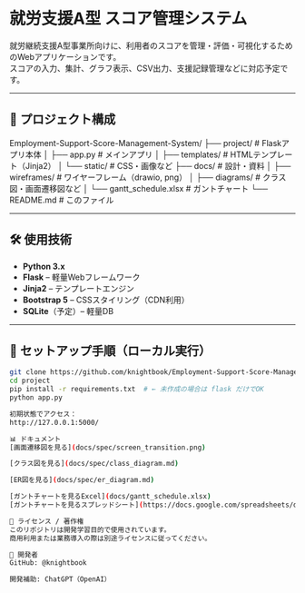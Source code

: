 # 就労支援A型 スコア管理システム

就労継続支援A型事業所向けに、利用者のスコアを管理・評価・可視化するためのWebアプリケーションです。  
スコアの入力、集計、グラフ表示、CSV出力、支援記録管理などに対応予定です。

---

## 📂 プロジェクト構成
Employment-Support-Score-Management-System/
├── project/ # Flaskアプリ本体
│ ├── app.py # メインアプリ
│ ├── templates/ # HTMLテンプレート（Jinja2）
│ └── static/ # CSS・画像など
├── docs/ # 設計・資料
│ ├── wireframes/ # ワイヤーフレーム（drawio, png）
│ ├── diagrams/ # クラス図・画面遷移図など
│ └── gantt_schedule.xlsx # ガントチャート
└── README.md # このファイル

---

## 🛠 使用技術

- **Python 3.x**
- **Flask** – 軽量Webフレームワーク
- **Jinja2** – テンプレートエンジン
- **Bootstrap 5** – CSSスタイリング（CDN利用）
- **SQLite**（予定）– 軽量DB

---

## 🚀 セットアップ手順（ローカル実行）

```bash
git clone https://github.com/knightbook/Employment-Support-Score-Management-System.git
cd project
pip install -r requirements.txt  # ← 未作成の場合は flask だけでOK
python app.py

初期状態でアクセス：
http://127.0.0.1:5000/

📊 ドキュメント
[画面遷移図を見る](docs/spec/screen_transition.png)

[クラス図を見る](docs/spec/class_diagram.md)

[ER図を見る](docs/spec/er_diagram.md)

[ガントチャートを見るExcel](docs/gantt_schedule.xlsx)
[ガントチャートを見るスプレッドシート](https://docs.google.com/spreadsheets/d/1azG9TA4BbKPsPT6v6eGvHxt8wK9uoPRG2MnWV8D-lPI/edit?usp=sharing)

📌 ライセンス / 著作権
このリポジトリは開発学習目的で使用されています。
商用利用または業務導入の際は別途ライセンスに従ってください。

👤 開発者
GitHub: @knightbook

開発補助: ChatGPT（OpenAI）
